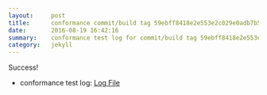 ```yaml
---
layout:     post
title:      conformance commit/build tag 59ebff8418e2e553e2c029e0adb7b577e98c387a
date:       2016-08-19 16:42:16
summary:    conformance test log for commit/build tag 59ebff8418e2e553e2c029e0adb7b577e98c387a.
category:   jekyll
---
```


Success!

- conformance test log: [Log File](http://s3-us-west-2.amazonaws.com/kraken-e2e-logs/conformance/37/build-log.txt)
